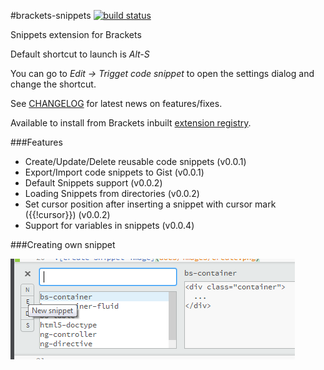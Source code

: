#brackets-snippets [![build status](https://travis-ci.org/zaggino/brackets-snippets.svg?branch=master)](https://travis-ci.org/zaggino/brackets-snippets)

Snippets extension for Brackets

Default shortcut to launch is *Alt-S*

You can go to *Edit -> Trigget code snippet* to open the settings dialog and change the shortcut.

See [CHANGELOG](CHANGELOG.md) for latest news on features/fixes.

Available to install from Brackets inbuilt [extension registry](https://brackets-registry.aboutweb.com/).

###Features
- Create/Update/Delete reusable code snippets (v0.0.1)
- Export/Import code snippets to Gist (v0.0.1)
- Default Snippets support (v0.0.2)
- Loading Snippets from directories (v0.0.2)
- Set cursor position after inserting a snippet with cursor mark ({{!cursor}}) (v0.0.2)
- Support for variables in snippets (v0.0.4)

###Creating own snippet

![create-snippet-image](docs/images/create-new-snippet.png)
